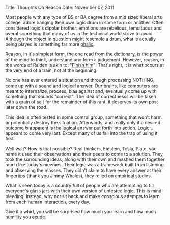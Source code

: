 Title: Thoughts On Reason
Date: November 07, 2011

Most people with any type of BS or BA degree from a mid sized liberal arts college, adore banging their own logic drum in some form or another. Often considered logic's dipolar brother: emotions are rebelious, temultuous and overal something that many of us in the technical world strive to avoid. Although the object in question might resemble a drum, what is actually being played is something far more [phalic](http://youtu.be/-JFfN5pKzFU). 

Reason, in it's simplest form, the one read from the dictionary, is the power of the mind to think, understand and form a judgement. However, reason, in the words of Raiden is akin to: "[Finish him](http://www.youtube.com/watch?v=OJeQ6ZKPxyw)"! That's right, it is what occurs at the very end of a train, not at the beginning.

No one has ever entered a situation and through processing NOTHING, come up with a sound and logical answer. Our brains, like computers are meant to internalize, process, bias against and, eventually come up with something that sounds "correct". The idea of correctnesss will be taken with a grain of salt for the remainder of this rant, it deserves its own post later down the road.

This idea is often tested in some control group, something that won't harm or potentially destroy the situation. Afterwards, and really only if a desired outcome is apparent is the logical answer put forth into action. Logic…appears to come very last. Except many of us fall into the trap of using it first.

Well wait? How is that possible? Real thinkers, Einstein, Tesla, Plato, you name it used their observations and their peers to come to a solution. They took the surrounding ideas, along with their own and mashed them together much like today's meemes. Their logic was a framework built from listening and observing the masses. They didn't claim to have every answer at their fingertips (thank you Jimmy Whales), they relied on empirical studies.

What is seen today is a country full of people who are attempting to fill everyone's glass jars with their own version of untested logic. This is mind-bleeding! Instead, why not sit back and make conscious attempts to learn from each human interaction, every day.

Give it a whirl, you will be surprised how much you learn and how much humility you exude.
